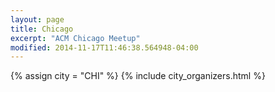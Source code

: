 ```yaml
---
layout: page
title: Chicago
excerpt: "ACM Chicago Meetup"
modified: 2014-11-17T11:46:38.564948-04:00
---
```

{% assign city = "CHI" %}
{% include city_organizers.html %}
